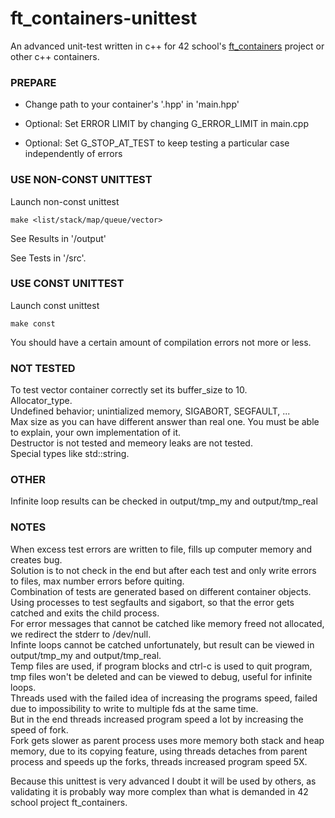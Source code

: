 # ft_containers-unittest
An advanced unit-test written in c++ for 42 school's [ft_containers](https://github.com/artainmo/ft_containers) project or other c++ containers.

### PREPARE

* Change path to your container's '.hpp' in 'main.hpp'

* Optional: Set ERROR LIMIT by changing G_ERROR_LIMIT in main.cpp

* Optional: Set G_STOP_AT_TEST to keep testing a particular case independently of errors

### USE NON-CONST UNITTEST
Launch non-const unittest
```
make <list/stack/map/queue/vector>
```
See Results in '/output'

See Tests in '/src'.

### USE CONST UNITTEST
Launch const unittest
```
make const
```
You should have a certain amount of compilation errors not more or less.

### NOT TESTED
To test vector container correctly set its buffer_size to 10.<br>
Allocator_type.<br>
Undefined behavior; unintialized memory, SIGABORT, SEGFAULT, ...<br>
Max size as you can have different answer than real one. You must be able to explain, your own implementation of it.<br>
Destructor is not tested and memeory leaks are not tested.<br>
Special types like std::string.

### OTHER
Infinite loop results can be checked in output/tmp_my and output/tmp_real

### NOTES
When excess test errors are written to file, fills up computer memory and creates bug.<br>
Solution is to not check in the end but after each test and only write errors to files, max number errors before quiting.<br>
Combination of tests are generated based on different container objects.<br>
Using processes to test segfaults and sigabort, so that the error gets catched and exits the child process.<br>
For error messages that cannot be catched like memory freed not allocated, we redirect the stderr to /dev/null.<br>
Infinte loops cannot be catched unfortunately, but result can be viewed in output/tmp_my and output/tmp_real.<br>
Temp files are used, if program blocks and ctrl-c is used to quit program, tmp files won't be deleted and can be viewed to debug, useful for infinite loops.<br>
Threads used with the failed idea of increasing the programs speed, failed due to impossibility to write to multiple fds at the same time.<br>
But in the end threads increased program speed a lot by increasing the speed of fork.<br>
Fork gets slower as parent process uses more memory both stack and heap memory, due to its copying feature, using threads detaches from parent process and speeds up the forks, threads increased program speed 5X.

Because this unittest is very advanced I doubt it will be used by others, as validating it is probably way more complex than what is demanded in 42 school project ft_containers.
